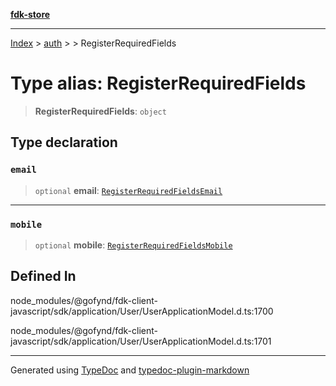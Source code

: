 [**fdk-store**](../../../README.md)
***

[Index](../../../API.md) > [auth](../../README.md) > [<internal>](../README.md) > RegisterRequiredFields

# Type alias: RegisterRequiredFields

> **RegisterRequiredFields**: `object`

## Type declaration

### `email`

> `optional` **email**: [`RegisterRequiredFieldsEmail`](type-alias.RegisterRequiredFieldsEmail.md)

***

### `mobile`

> `optional` **mobile**: [`RegisterRequiredFieldsMobile`](type-alias.RegisterRequiredFieldsMobile.md)

## Defined In

node\_modules/@gofynd/fdk-client-javascript/sdk/application/User/UserApplicationModel.d.ts:1700

node\_modules/@gofynd/fdk-client-javascript/sdk/application/User/UserApplicationModel.d.ts:1701

***
Generated using [TypeDoc](https://typedoc.org/) and [typedoc-plugin-markdown](https://www.npmjs.com/package/typedoc-plugin-markdown)

